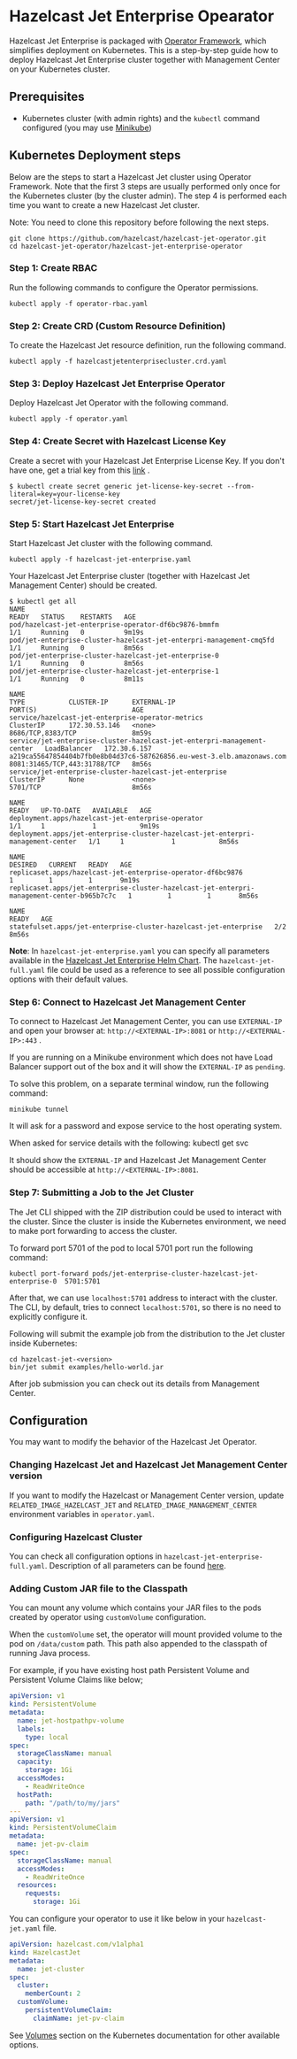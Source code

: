 # Hazelcast Jet Enterprise Opearator

Hazelcast Jet Enterprise is packaged with [Operator
Framework](https://github.com/operator-framework), which simplifies
deployment on Kubernetes. This is a step-by-step guide how
to deploy Hazelcast Jet Enterprise cluster together with Management
Center on your Kubernetes cluster.

## Prerequisites

- Kubernetes cluster (with admin rights) and the `kubectl` command
  configured (you may use
  [Minikube](https://kubernetes.io/docs/getting-started-guides/minikube/))

## Kubernetes Deployment steps

Below are the steps to start a Hazelcast Jet cluster using Operator
Framework. Note that the first 3 steps are usually performed only once
for the Kubernetes cluster (by the cluster admin). The step 4 is
performed each time you want to create a new Hazelcast Jet cluster.

Note: You need to clone this repository before following the next steps.

    git clone https://github.com/hazelcast/hazelcast-jet-operator.git
    cd hazelcast-jet-operator/hazelcast-jet-enterprise-operator

### Step 1: Create RBAC

Run the following commands to configure the Operator permissions.

    kubectl apply -f operator-rbac.yaml

### Step 2: Create CRD (Custom Resource Definition)

To create the Hazelcast Jet resource definition, run the following command.

    kubectl apply -f hazelcastjetenterprisecluster.crd.yaml

### Step 3: Deploy Hazelcast Jet Enterprise Operator

Deploy Hazelcast Jet Operator with the following command.

    kubectl apply -f operator.yaml

### Step 4: Create Secret with Hazelcast License Key

Create a secret with your Hazelcast Jet Enterprise License Key. If you
don't have one, get a trial key from this [link](https://hazelcast.com/hazelcast-enterprise-download/trial/)
.

    $ kubectl create secret generic jet-license-key-secret --from-literal=key=your-license-key
    secret/jet-license-key-secret created

### Step 5: Start Hazelcast Jet Enterprise

Start Hazelcast Jet cluster with the following command.

    kubectl apply -f hazelcast-jet-enterprise.yaml

Your Hazelcast Jet Enterprise cluster (together with Hazelcast Jet
Management Center) should be created.

    $ kubectl get all
    NAME                                                                  READY   STATUS    RESTARTS   AGE
    pod/hazelcast-jet-enterprise-operator-df6bc9876-bmmfm                 1/1     Running   0          9m19s
    pod/jet-enterprise-cluster-hazelcast-jet-enterpri-management-cmq5fd   1/1     Running   0          8m56s
    pod/jet-enterprise-cluster-hazelcast-jet-enterprise-0                 1/1     Running   0          8m56s
    pod/jet-enterprise-cluster-hazelcast-jet-enterprise-1                 1/1     Running   0          8m11s

    NAME                                                                      TYPE           CLUSTER-IP      EXTERNAL-IP                                                              PORT(S)                        AGE
    service/hazelcast-jet-enterprise-operator-metrics                         ClusterIP      172.30.53.146   <none>                                                                   8686/TCP,8383/TCP              8m59s
    service/jet-enterprise-cluster-hazelcast-jet-enterpri-management-center   LoadBalancer   172.30.6.157    a219ca55647854404b7fb0e8b04d37c6-587626856.eu-west-3.elb.amazonaws.com   8081:31465/TCP,443:31788/TCP   8m56s
    service/jet-enterprise-cluster-hazelcast-jet-enterprise                   ClusterIP      None            <none>                                                                   5701/TCP                       8m56s

    NAME                                                                              READY   UP-TO-DATE   AVAILABLE   AGE
    deployment.apps/hazelcast-jet-enterprise-operator                                 1/1     1            1           9m19s
    deployment.apps/jet-enterprise-cluster-hazelcast-jet-enterpri-management-center   1/1     1            1           8m56s

    NAME                                                                                        DESIRED   CURRENT   READY   AGE
    replicaset.apps/hazelcast-jet-enterprise-operator-df6bc9876                                 1         1         1       9m19s
    replicaset.apps/jet-enterprise-cluster-hazelcast-jet-enterpri-management-center-b965b7c7c   1         1         1       8m56s

    NAME                                                               READY   AGE
    statefulset.apps/jet-enterprise-cluster-hazelcast-jet-enterprise   2/2     8m56s

**Note**: In `hazelcast-jet-enterprise.yaml` you can specify all parameters available
in the [Hazelcast Jet Enterprise Helm Chart](https://github.com/hazelcast/charts/tree/master/stable/hazelcast-jet-enterprise).
The `hazelcast-jet-full.yaml` file could be used as a reference to see all
possible configuration options with their default values.

### Step 6: Connect to Hazelcast Jet Management Center

To connect to Hazelcast Jet Management Center, you can use `EXTERNAL-IP`
and open your browser at: `http://<EXTERNAL-IP>:8081` or `http://<EXTERNAL-IP>:443`
.

If you are running on a Minikube environment which does not have
Load Balancer support out of the box and it will show the `EXTERNAL-IP`
as `pending`.

To solve this problem, on a separate terminal window, run the following
command:

    minikube tunnel

It will ask for a password and expose service to the host operating
system.

When asked for service details with the following:
    kubectl get svc

It should show the `EXTERNAL-IP` and Hazelcast Jet Management Center
should be accessible at  `http://<EXTERNAL-IP>:8081`.

### Step 7: Submitting a Job to the Jet Cluster

The Jet CLI shipped with the ZIP distribution could be used to interact 
with the cluster. Since the cluster is inside the Kubernetes environment,
we need to make port forwarding to access the cluster.

To forward port 5701 of the pod to local 5701 port run the following
command:

    kubectl port-forward pods/jet-enterprise-cluster-hazelcast-jet-enterprise-0  5701:5701

After that, we can use `localhost:5701` address to interact with the
cluster. The CLI, by default, tries to connect `localhost:5701`, so
there is no need to explicitly configure it.

Following will submit the example job from the distribution to the Jet
cluster inside Kubernetes:

    cd hazelcast-jet-<version>
    bin/jet submit examples/hello-world.jar

After job submission you can check out its details from Management
Center.

## Configuration

You may want to modify the behavior of the Hazelcast Jet Operator.

### Changing Hazelcast Jet and Hazelcast Jet Management Center version

If you want to modify the Hazelcast or Management Center version, update
`RELATED_IMAGE_HAZELCAST_JET` and `RELATED_IMAGE_MANAGEMENT_CENTER`
environment variables in `operator.yaml`.

### Configuring Hazelcast Cluster

You can check all configuration options in `hazelcast-jet-enterprise-full.yaml`.
Description of all parameters can be found
[here](https://github.com/hazelcast/charts/tree/master/stable/hazelcast-jet-enterprise#configuration).

### Adding Custom JAR file to the Classpath

You can mount any volume which contains your JAR files
to the pods created by operator using `customVolume` configuration.

When the `customVolume` set, the operator will mount provided
volume to the pod on `/data/custom` path.
This path also appended to the classpath of running Java process.

For example, if you have existing host path Persistent Volume and
Persistent Volume Claims like below;

```yaml
apiVersion: v1
kind: PersistentVolume
metadata:
  name: jet-hostpathpv-volume
  labels:
    type: local
spec:
  storageClassName: manual
  capacity:
    storage: 1Gi
  accessModes:
    - ReadWriteOnce
  hostPath:
    path: "/path/to/my/jars"
---
apiVersion: v1
kind: PersistentVolumeClaim
metadata:
  name: jet-pv-claim
spec:
  storageClassName: manual
  accessModes:
    - ReadWriteOnce
  resources:
    requests:
      storage: 1Gi
```

You can configure your operator to use it like below in your `hazelcast-jet.yaml`
file.

```yaml
apiVersion: hazelcast.com/v1alpha1
kind: HazelcastJet
metadata:
  name: jet-cluster
spec:
  cluster:
    memberCount: 2
  customVolume:
    persistentVolumeClaim:
      claimName: jet-pv-claim
```

See [Volumes](https://kubernetes.io/docs/concepts/storage/) section on the
Kubernetes documentation for other available options.
